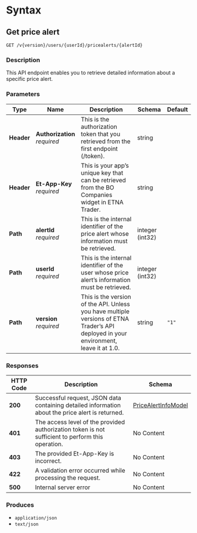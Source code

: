 # Syntax

## Get price alert

```
GET /v{version}/users/{userId}/pricealerts/{alertId}
```

### Description

This API endpoint enables you to retrieve detailed information about a specific price alert.

### Parameters

| Type       | Name                                                         | Description                                                                                                                           | Schema          | Default |
| ---------- | ------------------------------------------------------------ | ------------------------------------------------------------------------------------------------------------------------------------- | --------------- | ------- |
| **Header** | <p><strong>Authorization</strong>  <br><em>required</em></p> | This is the authorization token that you retrieved from the first endpoint (/token).                                                  | string          |         |
| **Header** | <p><strong>Et-App-Key</strong>  <br><em>required</em></p>    | This is your app’s unique key that can be retrieved from the BO Companies widget in ETNA Trader.                                      | string          |         |
| **Path**   | <p><strong>alertId</strong>  <br><em>required</em></p>       | This is the internal identifier of the price alert whose information must be retrieved.                                               | integer (int32) |         |
| **Path**   | <p><strong>userId</strong>  <br><em>required</em></p>        | This is the internal identifier of the user whose price alert’s information must be retrieved.                                        | integer (int32) |         |
| **Path**   | <p><strong>version</strong>  <br><em>required</em></p>       | This is the version of the API. Unless you have multiple versions of ETNA Trader’s API deployed in your environment, leave it at 1.0. | string          | `"1"`   |

### Responses

| HTTP Code | Description                                                                                       | Schema                                                                   |
| --------- | ------------------------------------------------------------------------------------------------- | ------------------------------------------------------------------------ |
| **200**   | Successful request, JSON data containing detailed information about the price alert is returned.  | [PriceAlertInfoModel](pricealerts\_getpricealert.md#pricealertinfomodel) |
| **401**   | The access level of the provided authorization token is not sufficient to perform this operation. | No Content                                                               |
| **403**   | The provided Et-App-Key is incorrect.                                                             | No Content                                                               |
| **422**   | A validation error occurred while processing the request.                                         | No Content                                                               |
| **500**   | Internal server error                                                                             | No Content                                                               |

### Produces

* `application/json`
* `text/json`
